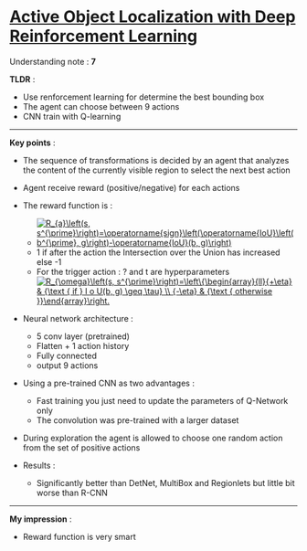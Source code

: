# [Active Object Localization with Deep Reinforcement Learning](http://slazebni.cs.illinois.edu/publications/iccv15_active.pdf)

Understanding note : **7**

**TLDR** :

- Use renforcement learning for determine the best bounding box
- The agent can choose between 9 actions
- CNN train with Q-learning
---

**Key points** :

- The sequence of transformations is decided by an agent that analyzes the content of the currently visible region to select the next best action
- Agent receive reward (positive/negative) for each actions
- The reward function is :

	- <a href="https://www.codecogs.com/eqnedit.php?latex=R_{a}\left(s,&space;s^{\prime}\right)=\operatorname{sign}\left(\operatorname{IoU}\left(b^{\prime},&space;g\right)-\operatorname{IoU}(b,&space;g)\right)" target="_blank"><img src="https://latex.codecogs.com/gif.latex?R_{a}\left(s,&space;s^{\prime}\right)=\operatorname{sign}\left(\operatorname{IoU}\left(b^{\prime},&space;g\right)-\operatorname{IoU}(b,&space;g)\right)" title="R_{a}\left(s, s^{\prime}\right)=\operatorname{sign}\left(\operatorname{IoU}\left(b^{\prime}, g\right)-\operatorname{IoU}(b, g)\right)" /></a>
	- 1 if after the action the Intersection over the Union has increased else -1
	- For the trigger action : ? and t are hyperparameters  <a href="https://www.codecogs.com/eqnedit.php?latex=R_{\omega}\left(s,&space;s^{\prime}\right)=\left\{\begin{array}{ll}{&plus;\eta}&space;&&space;{\text&space;{&space;if&space;}&space;I&space;o&space;U(b,&space;g)&space;\geq&space;\tau}&space;\\&space;{-\eta}&space;&&space;{\text&space;{&space;otherwise&space;}}\end{array}\right." target="_blank"><img src="https://latex.codecogs.com/gif.latex?R_{\omega}\left(s,&space;s^{\prime}\right)=\left\{\begin{array}{ll}{&plus;\eta}&space;&&space;{\text&space;{&space;if&space;}&space;I&space;o&space;U(b,&space;g)&space;\geq&space;\tau}&space;\\&space;{-\eta}&space;&&space;{\text&space;{&space;otherwise&space;}}\end{array}\right." title="R_{\omega}\left(s, s^{\prime}\right)=\left\{\begin{array}{ll}{+\eta} & {\text { if } I o U(b, g) \geq \tau} \\ {-\eta} & {\text { otherwise }}\end{array}\right." /></a> 

- Neural network architecture : 
	- 5 conv layer (pretrained)
	- Flatten + 1 action history
	- Fully connected 
	- output 9 actions

- Using a pre-trained CNN as two advantages : 
	- Fast training you just need to update the parameters of Q-Network only
	- The convolution was pre-trained with a larger dataset

- During exploration the agent is allowed to choose one random action from the set of positive actions

- Results :
	- Significantly better than DetNet, MultiBox and Regionlets but little bit worse than R-CNN


---
**My impression** :

- Reward function is very smart